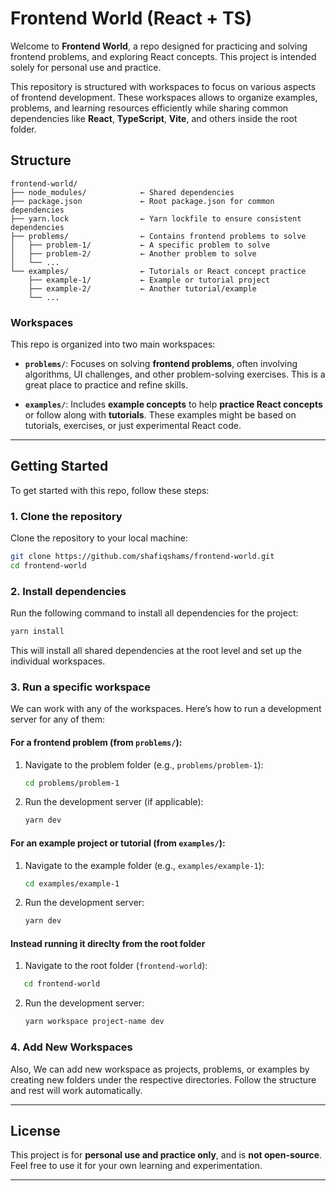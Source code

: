 # Frontend World (React + TS)

Welcome to **Frontend World**, a repo designed for practicing and solving frontend problems, and exploring React concepts. This project is intended solely for personal use and practice.

This repository is structured with workspaces to focus on various aspects of frontend development. These workspaces allows to organize examples, problems, and learning resources efficiently while sharing common dependencies like **React**, **TypeScript**, **Vite**, and others inside the root folder.

## Structure

```
frontend-world/
├── node_modules/            ← Shared dependencies
├── package.json             ← Root package.json for common dependencies
├── yarn.lock                ← Yarn lockfile to ensure consistent dependencies
├── problems/                ← Contains frontend problems to solve
│   ├── problem-1/           ← A specific problem to solve
│   ├── problem-2/           ← Another problem to solve
│   └── ...
└── examples/                ← Tutorials or React concept practice
    ├── example-1/           ← Example or tutorial project
    ├── example-2/           ← Another tutorial/example
    └── ...
```

### Workspaces

This repo is organized into two main workspaces:

- **`problems/`**: Focuses on solving **frontend problems**, often involving algorithms, UI challenges, and other problem-solving exercises. This is a great place to practice and refine skills.

- **`examples/`**: Includes **example concepts** to help **practice React concepts** or follow along with **tutorials**. These examples might be based on tutorials, exercises, or just experimental React code.
---

## Getting Started

To get started with this repo, follow these steps:

### 1. Clone the repository

Clone the repository to your local machine:

```bash
git clone https://github.com/shafiqshams/frontend-world.git
cd frontend-world
```

### 2. Install dependencies

Run the following command to install all dependencies for the project:

```bash
yarn install
```

This will install all shared dependencies at the root level and set up the individual workspaces.

### 3. Run a specific workspace

We can work with any of the workspaces. Here’s how to run a development server for any of them:

#### For a frontend problem (from `problems/`):

1. Navigate to the problem folder (e.g., `problems/problem-1`):

   ```bash
   cd problems/problem-1
   ```

2. Run the development server (if applicable):

   ```bash
   yarn dev
   ```

#### For an example project or tutorial (from `examples/`):

1. Navigate to the example folder (e.g., `examples/example-1`):

   ```bash
   cd examples/example-1
   ```

2. Run the development server:

   ```bash
   yarn dev
   ```

#### Instead running it direclty from the root folder

1. Navigate to the root folder (`frontend-world`):
```bash
   cd frontend-world
   ```
2. Run the development server:

   ```bash
   yarn workspace project-name dev
   ```

### 4. Add New Workspaces

Also, We can add new workspace as projects, problems, or examples by creating new folders under the respective directories. Follow the structure and rest will work automatically.

---

## License

This project is for **personal use and practice only**, and is **not open-source**. Feel free to use it for your own learning and experimentation.

---